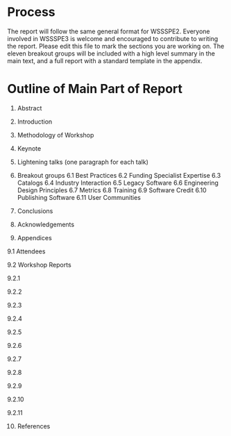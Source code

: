 # Process
The report will follow the same general format for WSSSPE2. 
Everyone involved in WSSSPE3 is welcome and encouraged to contribute to writing the report. 
Please edit this file to mark the sections you are working on. The eleven breakout groups will be included with a 
high level summary in the main text, and a full report with a standard template in the appendix.

# Outline of Main Part of Report

 1. Abstract

 2. Introduction

 3. Methodology of Workshop

 4. Keynote

 5. Lightening talks (one paragraph for each talk)

 6. Breakout groups 
    6.1 Best Practices
    6.2 Funding Specialist Expertise
    6.3 Catalogs
    6.4 Industry Interaction
    6.5 Legacy Software
    6.6 Engineering Design Principles
    6.7 Metrics
    6.8 Training
    6.9 Software Credit
    6.10 Publishing Software
    6.11 User Communities

 7. Conclusions

 8. Acknowledgements

 9. Appendices 

 9.1 Attendees

 9.2 Workshop Reports

 9.2.1 

 9.2.2

 9.2.3

 9.2.4

 9.2.5

 9.2.6

 9.2.7

 9.2.8

 9.2.9

 9.2.10

 9.2.11

 10. References
